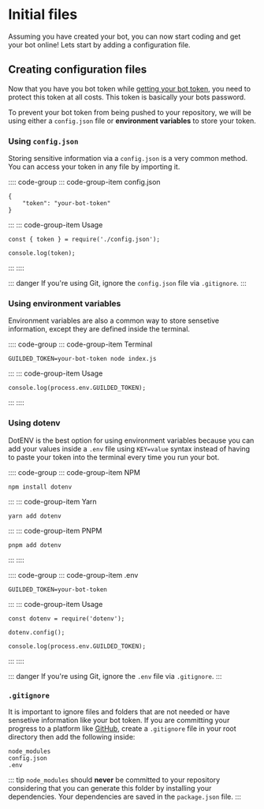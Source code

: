 # Initial files

Assuming you have created your bot, you can now start coding and get your bot online! Lets start by adding a configuration file.

## Creating configuration files

Now that you have you bot token while [getting your bot token](//getting-started/setting-up-a-bot.html#getting-your-bot-token), you need to protect this token at all costs. This token is basically your bots password.

To prevent your bot token from being pushed to your repository, we will be using either a `config.json` file or **environment variables** to store your token.

### Using `config.json`

Storing sensitive information via a `config.json` is a very common method. You can access your token in any file by importing it.

:::: code-group
::: code-group-item config.json

```json{1-3}
{
    "token": "your-bot-token"
}
```

:::
::: code-group-item Usage

```js{1,3}
const { token } = require('./config.json');

console.log(token);
```

:::
::::

::: danger
If you're using Git, ignore the `config.json` file via `.gitignore`.
:::

### Using environment variables

Environment variables are also a common way to store sensetive information, except they are defined inside the terminal.

:::: code-group
::: code-group-item Terminal

```sh{1}:no-line-numbers
GUILDED_TOKEN=your-bot-token node index.js
```

:::
::: code-group-item Usage

```js{1}
console.log(process.env.GUILDED_TOKEN);
```

:::
::::

### Using dotenv

DotENV is the best option for using environment variables because you can add your values inside a `.env` file using `KEY=value` syntax instead of having to paste your token into the terminal every time you run your bot.

:::: code-group
::: code-group-item NPM

```sh{1}:no-line-numbers
npm install dotenv
```

:::
::: code-group-item Yarn

```sh{1}:no-line-numbers
yarn add dotenv
```

:::
::: code-group-item PNPM

```sh{1}:no-line-numbers
pnpm add dotenv
```

:::
::::

:::: code-group
::: code-group-item .env

```sh{1}
GUILDED_TOKEN=your-bot-token
```

:::
::: code-group-item Usage

```js{1,3,5}
const dotenv = require('dotenv');

dotenv.config();

console.log(process.env.GUILDED_TOKEN);
```

:::
::::

::: danger
If you're using Git, ignore the `.env` file via `.gitignore`.
:::

### `.gitignore`

It is important to ignore files and folders that are not needed or have sensetive information like your bot token. If you are committing your progress to a platform like [GitHub](https://github.com), create a `.gitignore` file in your root directory then add the following inside:

```{1-3}
node_modules
config.json
.env
```

::: tip
`node_modules` should **never** be committed to your repository considering that you can generate this folder by installing your dependencies. Your dependencies are saved in the `package.json` file.
:::
